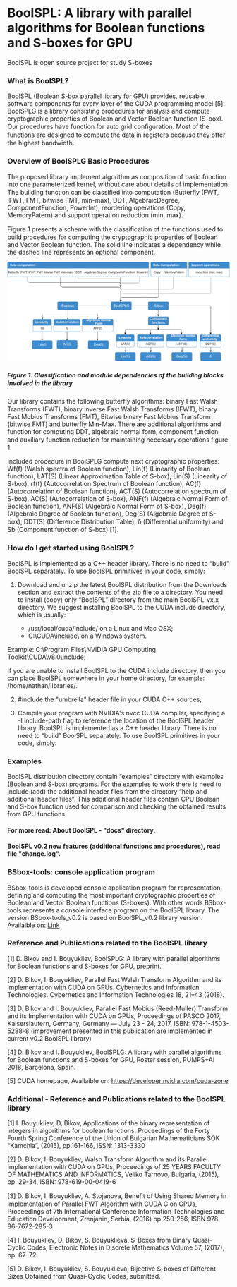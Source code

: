 # BoolSPL: A library with parallel algorithms for Boolean functions and S-boxes for GPU

BoolSPL is open source project for study S-boxes 

### What is BoolSPL?
BoolSPL (Boolean S-box parallel library for GPU) provides, reusable software components for every layer of the CUDA programming model [5]. BoolSPLG is a library consisting procedures for analysis and compute cryptographic properties of Boolean and Vector Boolean function (S-box). Our procedures have function for auto grid conﬁguration. Most of the functions are designed to compute the data in registers because they oﬀer the highest bandwidth. 

### Overview of BoolSPLG Basic Procedures 
 The proposed library implement algorithm as composition of basic function into one parameterized kernel, without care about details of implementation. The building function can be classiﬁed into computation (Butterﬂy (FWT, IFWT, FMT, bitwise FMT, min-max), DDT, AlgebraicDegree, ComponentFunction, PowerInt), reordering operations (Copy, MemoryPatern) and support operation reduction (min, max).

Figure 1 presents a scheme with the classiﬁcation of the functions used to build procedures for computing the cryptographic properties of Boolean and Vector Boolean function. The solid line indicates a dependency while the dashed line represents an optional component.

![header image](https://github.com/BoolSPL/BoolSPL-CUDA-Library/blob/master/DiagramBoolSPL.jpg)

##### Figure 1. Classiﬁcation and module dependencies of the building blocks involved in the library

 Our library contains the following butterﬂy algorithms: binary Fast Walsh Transforms (FWT), binary Inverse Fast Walsh Transforms (IFWT), binary Fast Mobius Transforms (FMT), Bitwise binary Fast Mobius Transform (bitwise FMT) and butterfly Min-Max. There are additional algorithms and function for computing DDT, algebraic normal form, component function and auxiliary function reduction for maintaining necessary operations ﬁgure 1.

Included procedure in BoolSPLG compute next cryptographic properties: Wf(f) (Walsh spectra of Boolean function), Lin(f) (Linearity of Boolean function), LAT(S) (Linear Approximation Table of S-box), Lin(S) (Linearity of S-box), rf(f) (Autocorrelation Spectrum of Boolean function), AC(f) (Autocorrelation of Boolean function), ACT(S) (Autocorrelation spectrum of S-box), AC(S) (Autocorrelation of S-box), ANF(f) (Algebraic Normal Form of Boolean function), ANF(S) (Algebraic Normal Form of S-box), Deg(f) (Algebraic Degree of Boolean function), Deg(S) (Algebraic Degree of S-box), DDT(S) (Difference Distribution Table), δ (Diﬀerential uniformity) and Sb (Component function of S-box) [1]. 

### How do I get started using BoolSPL?

BoolSPL is implemented as a C++ header library. There is no need to “build” BoolSPL separately. To use BoolSPL primitives in your code, simply:

1. Download and unzip the latest BoolSPL distribution from the Downloads section and extract the contents of the zip file to a directory. You need to install (copy) only “BoolSPL” directory from the main BoolSPL-vx.x directory. We suggest installing BoolSPL to the CUDA include directory, which is usually:

   - /usr/local/cuda/include/ on a Linux and Mac OSX;
   - C:\CUDA\include\ on a Windows system.

Example: C:\Program Files\NVIDIA GPU Computing Toolkit\CUDA\v8.0\include\;

If you are unable to install BoolSPL to the CUDA include directory, then you can place BoolSPL somewhere in your home directory, for example: /home/nathan/libraries/.

2. #include the "umbrella" header file in your CUDA C++ sources;

3. Compile your program with NVIDIA's nvcc CUDA compiler, specifying a -I include-path flag to reference the location of the BoolSPL header library. 
BoolSPL is implemented as a C++ header library. There is no need to “build” BoolSPL separately. To use BoolSPL primitives in your code, simply:

### Examples

BoolSPL distribution directory contain “examples” directory with examples (Boolean and S-box) programs. For the examples to work there is need to include (add) the additional header files from the directory “help and additional header files”. This additional header files contain CPU Boolean and S-box function used for comparison and checking the obtained results from GPU functions.

#### For more read: About BoolSPL - "docs" directory.

#### BoolSPL v0.2 new features (additional functions and procedures), read file "change.log".

### BSbox-tools: console application program

BSbox-tools is developed console application program for representation, defining and computing the most important cryptographic properties of Boolean and Vector Boolean functions (S-boxes). With other words BSbox-tools represents a console interface program on the BoolSPL library. The version BSbox-tools_v0.2 is based on BoolSPL_v0.2 library version. Availaible on: <a href="http://www.moi.math.bas.bg/moiuser/~data/Results/Crypto/BSbox-tools.html">Link</a>

### Reference and Publications related to the BoolSPL library

[1] D. Bikov and I. Bouyukliev, BoolSPLG: A library with parallel algorithms for Boolean functions and S-boxes for GPU, preprint.

[2] D. Bikov, I. Bouyukliev, Parallel Fast Walsh Transform Algorithm and its implementation with CUDA on GPUs. Cybernetics and Information Technologies. Cybernetics and Information Technologies 18, 21–43 (2018).

[3] D. Bikov and I. Bouyukliev, Parallel Fast Mobius (Reed-Muller) Transform and its Implementation with CUDA on GPUs, Proceedings of PASCO 2017, Kaiserslautern, Germany, Germany — July 23 - 24, 2017, ISBN: 978-1-4503-5288-8 (improvement presented in this publication are implemented in current v0.2 BoolSPL library)

[4] D. Bikov and I. Bouyukliev, BoolSPLG: A library with parallel algorithms for Boolean functions and S-boxes for GPU, Poster session, PUMPS+AI 2018, Barcelona, Spain.

[5] CUDA homepage, Availaible on: https://developer.nvidia.com/cuda-zone

### Additional - Reference and Publications related to the BoolSPL library

[1] I. Bouyukliev, D, Bikov, Applications of the binary representation of integers in algorithms for boolean functions, Proceedings of the Forty Fourth Spring Conference of the Union of Bulgarian Mathematicians SOK “Kamchia”, (2015), pp.161-166, ISSN: 1313-3330

[2] D. Bikov, I. Bouyukliev, Walsh Transform Algorithm and its Parallel Implementation with CUDA on GPUs, Proceedings of 25 YEARS FACULTY OF MATHEMATICS AND INFORMATICS, Veliko Tarnovo, Bulgaria, (2015), pp. 29-34, ISBN: 978-619-00-0419-6

[3] D. Bikov, I. Bouyukliev, A. Stojanova, Beneﬁt of Using Shared Memory in Implementation of Parallel FWT Algorithm with CUDA C on GPUs, Proceedings of 7th International Conference Information Technologies and Education Development, Zrenjanin, Serbia, (2016) pp.250-256, ISBN 978-86-7672-285-3

[4] I. Bouyukliev, D. Bikov, S. Bouyuklieva, S-Boxes from Binary Quasi-Cyclic Codes, Electronic Notes in Discrete Mathematics Volume 57, (2017), pp. 67–72

[5] D. Bikov, I. Bouyukliev, S. Bouyuklieva, Bijective S-boxes of Different Sizes Obtained from Quasi-Cyclic Codes, submitted. 
